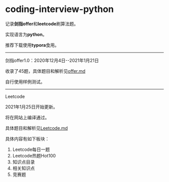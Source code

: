 # coding-interview-python
记录**剑指offer**和**leetcode**刷算法题。

实现语言为**python**。

推荐下载使用**typora**食用。

---

剑指offer1.0：2020年12月4日--2021年1月21日

收录了45题，具体题目和解析见[offer.md](/jianzhioffer/offer.md)

自行使用样例测试。



---

Leetcode

2021年1月25日开始更新。

将在网站上编译通过。

具体题目和解析见[Leetcode.md](/Leetcode/Leetcode.md)





具体内容有如下板块：

1. Leetcode每日一题
2. Leetcode热题Hot100
3. 知识点目录
4. 相关知识点
5. 竞赛题

